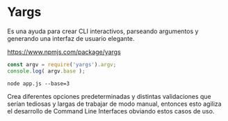 # Yargs
Es  una ayuda para crear CLI interactivos, parseando argumentos y generando una interfaz de usuario elegante.

https://www.npmjs.com/package/yargs

```javascript
const argv = require('yargs').argv;
console.log( argv.base );
```

```terminal
node app.js --base=3
```

Crea diferentes opciones predeterminadas y distintas validaciones que serían tediosas y largas de trabajar de modo manual, entonces esto agiliza el desarrollo de Command Line Interfaces obviando estos casos de uso.

